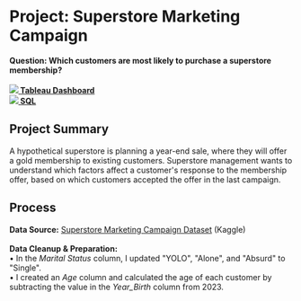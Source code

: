 # Project: Superstore Marketing Campaign
<b>Question: Which customers are most likely to purchase a superstore membership?</b><br><br>
<picture><img src="https://github.com/rachel-m-wheeler/data-analytics/assets/102989527/a28160bb-2c34-4535-9dcf-984dee3cca99"></picture><a href="https://public.tableau.com/app/profile/rachel.wheeler/viz/SuperstoreMarketingDashboard_16913422353990/Dashboard1"><b> Tableau Dashboard</b></a><br>
<picture><img src="https://github.com/rachel-m-wheeler/data-analytics/assets/102989527/f33479ad-4db4-4665-9298-6814bfb83a97"></picture><a href="https://github.com/rachel-m-wheeler/superstore-marketing/blob/main/Superstore%20Marketing%20SQL.sql"><b> SQL</b></a><br>

## Project Summary

A hypothetical superstore is planning a year-end sale, where they will offer a gold membership to existing customers. Superstore management wants to understand which factors affect a customer's response to the membership offer, based on which customers accepted the offer in the last campaign.

## Process
<b>Data Source:</b> <a href="https://www.kaggle.com/datasets/ahsan81/superstore-marketing-campaign-dataset">Superstore Marketing Campaign Dataset</a> (Kaggle)<br>
 <br>
<b>Data Cleanup & Preparation:</b><br>
	• In the <em>Marital Status</em> column, I updated "YOLO", "Alone", and "Absurd" to "Single".<br>
• I created an <em>Age</em> column and calculated the age of each customer by subtracting the value in the <em>Year_Birth</em> column from 2023.
